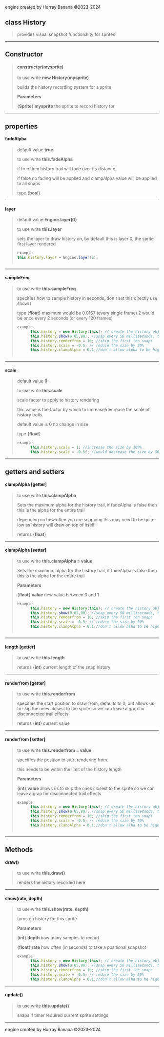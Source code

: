 engine created by Hurray Banana &copy;2023-2024
## class History
>  provides visual snapshot functionality for sprites
> 
> 

---

## Constructor
> #### constructor(mysprite)
> to use write **new History(mysprite)**
> 
> builds the history recording system for a sprite
> 
> 
> **Parameters**
> 
> {**Sprite**} **mysprite** the sprite to record history for
> 
> 

---

## properties
#### fadeAlpha
> default value **true**
> 
> to use write **this.fadeAlpha**
> 
> if true then history trail will fade over its distance,
> 
> if false no fading will be applied and clampAlpha value will be applied to all snaps
> 
> 
> type {**bool**}
> 
> 

---

#### layer
> default value **Engine.layer(0)**
> 
> to use write **this.layer**
> 
> sets the layer to draw history on, by default this is layer 0, the sprite first layer rendered
> 
> ```js
> example
> this.history.layer = Engine.layer(2);
>     
> ```
> 

---

#### sampleFreq
> to use write **this.sampleFreq**
> 
> specifies how to sample history in seconds, don't set this directly use show()
> 
> 
> type {**float**} maximum would be 0.0167 (every single frame) 2 would be once every 2 seconds (or every 120 frames)
> 
> ```js
> example
>       this.history = new History(this); // create the history object
>       this.history.show(0.05,90); //snap every 50 milliseconds, take 90 samples
>       this.history.renderfrom = 10; //skip the first ten snaps
>       this.history.scale = -0.5; // reduce the size by 50%
>       this.history.clampAlpha = 0.1;//don't allow alpha to be higher than 10%
>     
> ```
> 

---

#### scale
> default value **0**
> 
> to use write **this.scale**
> 
> scale factor to apply to history rendering
> 
> this value is the factor by which to increase/decrease the scale of history trails.
> 
> default value is 0  no change in size
> 
> 
> type {**float**}
> 
> ```js
> example
>       this.history.scale = 1; //increase the size by 100%
>       this.history.scale = -0.5f; //would decrease the size by 50%,
> ```
> 

---

## getters and setters
#### clampAlpha [getter]
> to use write **this.clampAlpha**
> 
> Sets the maximum alpha for the history trail, if fadeAlpha is false then this is the alpha for the entire trail
> 
> depending on how often you are snapping this may need to be quite low as history will draw on top of itself
> 
> 
> returns {**float**}
> 
> 

---

#### clampAlpha [setter]
> to use write **this.clampAlpha = value**
> 
> Sets the maximum alpha for the history trail, if fadeAlpha is false then this is the alpha for the entire trail
> 
> 
> **Parameters**
> 
> {**float**} **value** new value between 0 and 1
> 
> ```js
> example
>       this.history = new History(this); // create the history object
>       this.history.show(0.05,90); //snap every 50 milliseconds, take 90 samples
>       this.history.renderfrom = 10; //skip the first ten snaps
>       this.history.scale = -0.5; // reduce the size by 50%
>       this.history.clampAlpha = 0.1;//don't allow alha to be higher than 10%
>     
> ```
> 

---

#### length [getter]
> to use write **this.length**
> 
> 
> returns {**int**} current length of the snap history
> 
> 

---

#### renderfrom [getter]
> to use write **this.renderfrom**
> 
> specifies the start position to draw from, defaults to 0, but allows us to skip the ones closest to the sprite so we can leave a grap for disconnected trail effects
> 
> 
> returns {**int**} current value
> 
> 

---

#### renderfrom [setter]
> to use write **this.renderfrom = value**
> 
> specifies the position to start rendering from.
> 
> this needs to be within the limit of the history length
> 
> 
> **Parameters**
> 
> {**int**} **value** allows us to skip the ones closest to the sprite so we can leave a grap for disconnected trail effects
> 
> ```js
> example
>       this.history = new History(this); // create the history object
>       this.history.show(0.05,90); //snap every 50 milliseconds, take 90 samples
>       this.history.renderfrom = 10; //skip the first ten snaps
>       this.history.scale = -0.5; // reduce the size by 50%
>       this.history.clampAlpha = 0.1;//don't allow alha to be higher than 10%
>     
> ```
> 

---

## Methods
#### draw()
> to use write **this.draw()**
> 
> renders the history recorded here
> 
> 

---

#### show(rate, depth)
> to use write **this.show(rate, depth)**
> 
> turns on history for this sprite
> 
> 
> **Parameters**
> 
> {**int**} **depth** how many samples to record
> 
> {**float**} **rate** how often (in seconds) to take a positional snapshot
> 
> ```js
> example
>       this.history = new History(this); // create the history object
>       this.history.show(0.05,90); //snap every 50 milliseconds, take 90 samples
>       this.history.renderfrom = 10; //skip the first ten snaps
>       this.history.scale = -0.5; // reduce the size by 50%
>       this.history.clampAlpha = 0.1;//don't allow alha to be higher than 10%
> ```
> 

---

#### update()
> to use write **this.update()**
> 
> snaps if timer required current sprite settings
> 
> 

---

engine created by Hurray Banana &copy;2023-2024
